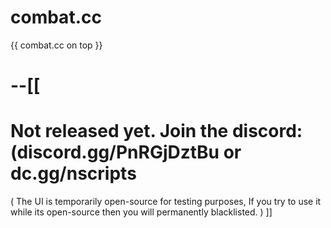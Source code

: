 # combat.cc
{{ combat.cc on top }}

--[[
=============================================================
Not released yet.
Join the discord: (discord.gg/PnRGjDztBu or dc.gg/nscripts
=============================================================
( The UI is temporarily open-source for testing purposes, If you try to use it while its open-source then you will permanently blacklisted. )
]]
